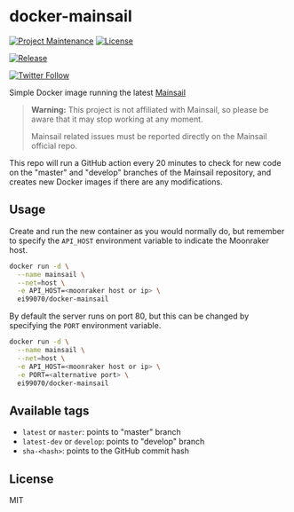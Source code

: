 # docker-mainsail

[![Project Maintenance](https://img.shields.io/maintenance/yes/2022.svg)](https://github.com/pedrolamas/docker-mainsail 'GitHub Repository')
[![License](https://img.shields.io/github/license/pedrolamas/docker-mainsail.svg)](https://github.com/pedrolamas/docker-mainsail/blob/master/LICENSE 'License')

[![Release](https://github.com/pedrolamas/docker-mainsail/workflows/Release/badge.svg)](https://github.com/pedrolamas/docker-mainsail/actions 'Build Status')

[![Twitter Follow](https://img.shields.io/twitter/follow/pedrolamas?style=social)](https://twitter.com/pedrolamas '@pedrolamas')

Simple Docker image running the latest [Mainsail](https://github.com/mainsail-crew/mainsail#readme)

> **Warning:** This project is not affiliated with Mainsail, so please be aware that it may stop working at any moment.
>
> Mainsail related issues must be reported directly on the Mainsail official repo.

This repo will run a GitHub action every 20 minutes to check for new code on the "master" and "develop" branches of the Mainsail repository, and creates new Docker images if there are any modifications.

## Usage

Create and run the new container as you would normally do, but remember to specify the `API_HOST` environment variable to indicate the Moonraker host.

```sh
docker run -d \
  --name mainsail \
  --net=host \
  -e API_HOST=<moonraker host or ip> \
  ei99070/docker-mainsail
```

By default the server runs on port 80, but this can be changed by specifying the `PORT` environment variable.

```sh
docker run -d \
  --name mainsail \
  --net=host \
  -e API_HOST=<moonraker host or ip> \
  -e PORT=<alternative port> \
  ei99070/docker-mainsail
```

## Available tags

- `latest` or `master`: points to "master" branch
- `latest-dev` or `develop`: points to "develop" branch
- `sha-<hash>`: points to the GitHub commit hash

## License

MIT
